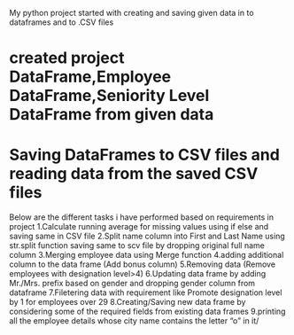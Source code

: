 My python project started with creating and saving given data in to dataframes and to .CSV files
# created project DataFrame,Employee DataFrame,Seniority Level DataFrame from given data
# Saving DataFrames to CSV files and reading data from the saved CSV files

Below are the different tasks i have performed based on requirements in project 
1.Calculate running average for missing values using if else and saving same in CSV file
2.Split name column into First and Last Name using str.split function saving same to scv file by dropping original full name column
3.Merging employee data using Merge function
4.adding additional column to the data frame (Add bonus column)
5.Removing data (Remove employees with designation level>4)
6.Updating data frame by adding Mr./Mrs. prefix based on gender and dropping gender column from dataframe
7.Filetering data with requirement like Promote designation level by 1 for employees over 29
8.Creating/Saving new data frame by considering some of the required fields from existing data frames 
9.printing all the employee details whose city name contains the letter “o” in it/
